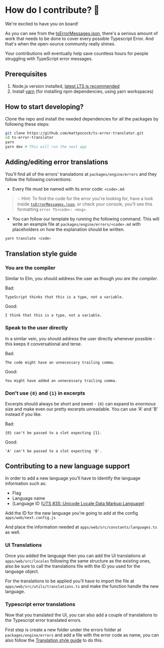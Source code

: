 # How do I contribute? 💪

We're excited to have you on board!

As you can see from the [tsErrorMessages.json](https://github.com/mattpocock/ts-error-translator/blob/main/packages/engine/src/tsErrorMessages.json),
there's a serious amount of work that needs to be done to cover every possible Typescript Error. And that's when the open-source community really shines.

Your contributions will eventually help save countless hours for people struggling with TypeScript error messages.

## Prerequisites

1. Node.js version installed, [latest LTS is recommended](https://nodejs.org/en/about/releases/)
2. Install [yarn](https://classic.yarnpkg.com/lang/en/docs/install/#windows-stable) (for installing npm dependencies, using yarn workspaces)

## How to start developing?

Clone the repo and install the needed dependencies for all the packages by following these steps:

```sh
git clone https://github.com/mattpocock/ts-error-translator.git
cd ts-error-translator
yarn
yarn dev # This will run the next app
```

## Adding/editing error translations

You'll find all of the errors' translations at `packages/engine/errors` and they follow the following conventions:

- Every file must be named with its error code: `<code>.md`

> 💡 Hint: To find the code for the error you're looking for, have a look inside [`tsErrorMessages.json`](https://github.com/mattpocock/ts-error-translator/blob/main/packages/engine/src/tsErrorMessages.json),
> or check your console, you'll see this formatting `error TS<code>: <msg>`.

- You can follow our template by running the following command. This will write an example file at `packages/engine/errors/<code>.md` with placeholders on how the explanation should be written.

```sh
yarn translate <code>
```

## Translation style guide

### You are the compiler

Similar to Elm, you should address the user as though _you are the compiler_.

Bad:

`TypeScript thinks that this is a type, not a variable.`

Good:

`I think that this is a type, not a variable.`

### Speak to the user directly

In a similar vein, you should address the user directly whenever possible - this keeps it conversational and terse.

Bad:

`The code might have an unnecessary trailing comma.`

Good:

`You might have added an unnecessary trailing comma.`

### Don't use `{0}` and `{1}` in excerpts

Excerpts should always be short and sweet - `{0}` can expand to _enormous_ size and make even our pretty excerpts unreadable. You can use 'A' and 'B' instead if you like.

Bad:

`{0} can't be passed to a slot expecting {1}.`

Good:

`'A' can't be passed to a slot expecting 'B'.`

## Contributing to a new language support

In order to add a new language you’ll have to Identify the language information such as:

- Flag
- Language name
- [Language ID ([UTS #35: Unicode Locale Data Markup Language](https://www.unicode.org/reports/tr35/tr35-59/tr35.html#Identifiers))

Add the ID for the new language you’re going to add at the config `apps/web/next.config.js`

And place the information needed at `apps/web/src/constants/languages.ts` as well.

### UI Translations

Once you added the language then you can add the UI translations at `apps/web/src/locales` following the same structure as the existing ones, also be sure to call the translations file with the ID you used for the language object.

For the translations to be applied you’ll have to import the file at `apps/web/src/utils/translations.ts` and make the function handle the new language.

### Typescript error translations

Now that you translated the UI, you can also add a couple of translations to the Typescript error translated errors.

First step is create a new folder under the errors folder at `packages/engine/errors` and add a file with the error code as name, you can also follow the [Translation style guide](#translation-style-guide) to do this.
